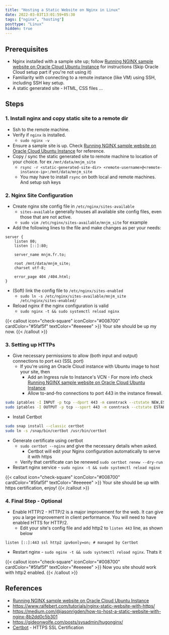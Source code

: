 ```yaml
---
title: "Hosting a Static Website on Nginx in Linux"
date: 2022-03-03T13:01:59+05:30
tags: ["nginx", "hosting"]
posttype: "Linux"
hidden: true
---
```

## Prerequisites

- Nginx installed with a sample site up; follow [Running NGINX sample website on Oracle Cloud Ubuntu Instance](/posts/running-nginx-website-on-oracle-cloud-ubuntu-instance/) for instructions (Skip Oracle Cloud setup part if you're not using it)
- Familiarity with connecting to a remote instance (like VM) using SSH, including SSH key setup.
- A static generated site - HTML, CSS files ...

## Steps

### 1\. Install nginx and copy static site to a remote dir

- Ssh to the remote machine.
- Verify if `nginx` is installed.
    - `sudo nginx -v`
- Ensure a sample site is up. Check [Running NGINX sample website on Oracle Cloud Ubuntu Instance](/posts/running-nginx-website-on-oracle-cloud-ubuntu-instance/) for reference.
- Copy / sync the static generated site to remote machine to location of your choice. for ex `/mnt/data/mnjm_site`
    - `rsync -r <static-generated-site-dir> <remote-username>@<remote-instance-ip>:/mnt/data/mnjm_site`
    - You may have to install `rsync` on both local and remote machines. And setup ssh keys

### 2\. Nginx Site Configuration

- Create nginx site config file in `/etc/nginx/sites-available`
    - `sites-available` generally houses all available site config files, even those that are not active.
    - `sudo vim /etc/nginx/sites-available/mnjm_site` for example
- Add the following lines to the file and make changes as per your needs:

```nginx
server {
    listen 80;
    listen [::]:80;

    server_name mnjm.fr.to;

    root /mnt/data/mnjm_site;
    charset utf-8;

    error_page 404 /404.html;
}
```

- (Soft) link the config file to `/etc/nginx/sites-enabled`
    - `sudo ln -s /etc/nginx/sites-available/mnjm_site /etc/nginx/sites-enabled/`
- Reload nginx if the nginx configuration is valid
    - `sudo nginx -t && sudo systemctl reload nginx`

{{< callout icon="check-square" iconColor="#008700" cardColor="#5faf5f" textColor="#eeeeee"  >}}
Your site should be up my now.
{{< /callout >}}

### 3. Setting up HTTPs
- Give necessary permissions to allow (both input and output) connections to port `443` (SSL port)
	- If you're using an Oracle Cloud instance with Ubuntu image to host your site, then
		- Add an Ingress rule to Instance's VCN - For more info check [Running NGINX sample website on Oracle Cloud Ubuntu Instance](/posts/running-nginx-website-on-oracle-cloud-ubuntu-instance/#allow-connections-port-80-in-the-virtual-cloud-network-vcns-subnet-thingy)
		- Allow to-and-fro connections to port 443 in the instance firewall.
```bash
sudo iptables -I INPUT -p tcp --dport 443 -m conntrack --ctstate NEW,ESTABLISHED -j ACCEPT
sudo iptables -I OUTPUT -p tcp --sport 443 -m conntrack --ctstate ESTABLISHED -j ACCEPT
````
- Install Certbot
```bash
sudo snap install --classic certbot
sudo ln -s /snap/bin/certbot /usr/bin/certbot
```
- Generate certificate using certbot
	- `sudo certbot --nginx` and give the necessary details when asked.
		- Certbot will edit your Nginx configuration automatically to serve it with https
	- Verify that certificate can be renewed `sudo certbot renew --dry-run`
- Restart nginx service - `sudo nginx -t && sudo systemctl reload nginx`

{{< callout icon="check-square" iconColor="#008700" cardColor="#5faf5f" textColor="#eeeeee"  >}}
Your site should be up with https certification, enjoy!
{{< /callout >}}

### 4. Final Step - Optional
- Enable HTTP/2 - HTTP/2 is a major improvement for the web. It can give you a large improvement in client performance. You will need to have enabled HTTS for HTTP/2.
	- Edit your site's config file and add http2 to `listen 443` line, as shown below
```nginx
listen [::]:443 ssl http2 ipv6only=on; # managed by Certbot

```
- Restart nginx - `sudo nginx -t && sudo systemctl reload nginx`. Thats it

{{< callout icon="check-square" iconColor="#008700" cardColor="#5faf5f" textColor="#eeeeee"  >}}
Now you site should work with http2 enabled.
{{< /callout >}}

## References
- [Running NGINX sample website on Oracle Cloud Ubuntu Instance](/posts/running-nginx-website-on-oracle-cloud-ubuntu-instance/)
- https://www.ralfebert.com/tutorials/nginx-static-website-with-https/
- https://medium.com/@jasonrigden/how-to-host-a-static-website-with-nginx-8b2dd0c5b301
- https://gideonwolfe.com/posts/sysadmin/hugonginx/
- [Certbot](https://certbot.eff.org/) - HTTPS SSL Certification
